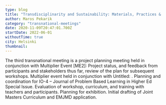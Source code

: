 ```yaml
---
type: blog
title: "Transdisciplinarity and Sustainability: Materials, Practices & Pedagogy #2 (TM2)"
author: Maros Pekarik
category: "transnational-meetings"
date: 2020-11-09T20:47:01.700Z
startDate: 2022-06-01
withoutTime: true
city: Helsinki
thumbnail:
---
```

The third transnational meeting is a project planning meeting held in conjunction with Multiplier Event [ME2]: Project status, and feedback from participants and stakeholders thus far, review of the plan for subsequent workshops. Multiplier event held in conjunction with Untitled: . Planning and coordination for IO-4 – Journal of Problem Based Learning in Higher Ed Special Issue. Evaluation of workshop, curriculum, and training with teachers and participants. Planning for exhibition. Initial drafting of Joint Masters Curriculum and EMJMD application.

